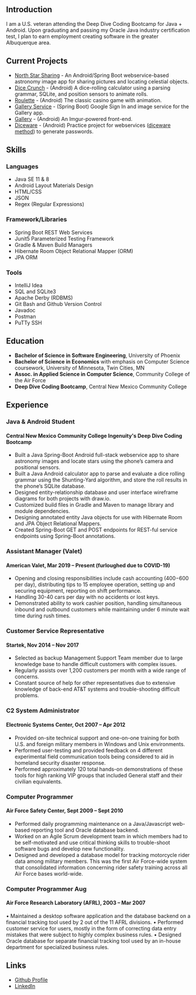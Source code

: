 ## Introduction

I am a U.S. veteran attending the Deep Dive Coding Bootcamp for Java + Android. Upon
graduating and passing my Oracle Java industry certification test, I plan to earn
employment creating software in the greater Albuquerque area.

## Current Projects

* [North Star Sharing](https://github.com/north-star-sharing) - An Android/Spring Boot webservice-based astronomy image app for sharing pictures and locating celestial objects.
* [Dice Crunch](https://github.com/ddc-java-12/personal-android-project-darbach) - (Android) A dice-rolling calculator using a parsing grammar, SQLite, and position sensors to animate rolls.
* [Roulette](https://github.com/darbach/roulette) - (Android) The classic casino game with animation.
* [Gallery Service](https://github.com/darbach/gallery-service) - (Spring Boot) Google Sign In and image service for the Gallery app.
* [Gallery](https://github.com/darbach/gallery) - (Android) An Imgur-powered front-end.
* [Diceware](https://github.com/darbach/diceware) - (Android) Practice project for webservices ([diceware method](https://en.wikipedia.org/wiki/Diceware)) to generate passwords.

## Skills
### Languages
* Java SE 11 & 8
* Android Layout Materials Design
* HTML/CSS
* JSON
* Regex (Regular Expressions)

### Framework/Libraries
* Spring Boot REST Web Services
* Junit5 Parameterized Testing Framework
* Gradle & Maven Build Managers
* Hibernate Room Object Relational Mapper (ORM)
* JPA ORM

### Tools
* IntelliJ Idea
* SQL and SQLite3
* Apache Derby (RDBMS)
* Git Bash and Github Version Control
* Javadoc
* Postman
* PuTTy SSH

## Education

* **Bachelor of Science in Software Engineering**, University of Phoenix
* **Bachelor of Science in Economics** with emphasis on Computer Science coursework, University of Minnesota, Twin Cities, MN
* **Assoc. in Applied Science in Computer Science**, Community College of the Air Force
* **Deep Dive Coding Bootcamp**, Central New Mexico Community College

## Experience

### Java & Android Student
#### Central New Mexico Community College Ingenuity's Deep Dive Coding Bootcamp 

* Built a Java Spring-Boot Android full-stack webservice app to share astronomy images and locate stars using the phone’s camera and positional sensors.
* Built a Java Android calculator app to parse and evaluate a dice rolling grammar using the Shunting-Yard algorithm, and store the roll results in the phone’s SQLite database.
* Designed entity-relationship database and user interface wireframe diagrams for both projects with draw.io.
* Customized build files in Gradle and Maven to manage library and module dependencies.
* Designing annotated entity Java objects for use with Hibernate Room and JPA Object Relational Mappers.
* Created Spring-Boot GET and POST endpoints for REST-ful service endpoints using Spring-Boot annotations.

### Assistant Manager (Valet)
#### American Valet, Mar 2019 – Present (furloughed due to COVID-19)

* Opening and closing responsibilities include cash accounting ($400-$600 per day), distributing tips to 15 employee operation, setting up and securing equipment, reporting on shift performance. 
* Handling 30-40 cars per day with no accidents or lost keys.
* Demonstrated ability to work cashier position, handling simultaneous inbound and outbound customers while maintaining under 6 minute wait time during rush times.

### Customer Service Representative
#### Startek, Nov 2014 – Nov 2017
* Selected as backup Management Support Team member due to large knowledge base to handle difficult customers with complex issues.
* Regularly assists over 1,200 customers per month with a wide range of concerns.
* Constant source of help for other representatives due to extensive knowledge of back-end AT&T systems and trouble-shooting difficult problems.

### C2 System Administrator
#### Electronic Systems Center, Oct 2007 – Apr 2012
* Provided on-site technical support and one-on-one training for both U.S. and foreign military members in Windows and Unix environments.
* Performed user-testing and provided feedback on 4 different experimental field communication tools being considered to aid in homeland security disaster response.
* Performed approximately 120 total hands-on demonstrations of these tools for high ranking VIP groups that included General staff and their civilian equivalents.

### Computer Programmer
#### Air Force Safety Center, Sept 2009 – Sept 2010
* Performed daily programming maintenance on a Java/Javascript web-based reporting tool and Oracle database backend.
* Worked on an Agile Scrum development team in which members had to be self-motivated and use critical thinking skills to trouble-shoot software bugs and develop new functionality.
* Designed and developed a database model for tracking motorcycle rider data among military members. This was the first Air Force-wide system that consolidated information concerning rider safety training across all Air Force bases world-wide.

### Computer Programmer	Aug 
#### Air Force Research Laboratory (AFRL), 2003 – Mar 2007
  • Maintained a desktop software application and the database backend on a financial tracking tool used by 2 out of the 11 AFRL divisions.
  • Performed customer service for users, mostly in the form of correcting data entry mistakes that were subject to highly complex business rules.
  • Designed Oracle database for separate financial tracking tool used by an in-house department for specialized business rules.

## Links

* [Github Profile](https://github.com/darbach)
* [LinkedIn](https://www.linkedin.com/in/daniel-arbach-b7a70767/)
